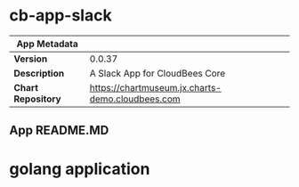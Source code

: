 # cb-app-slack

|App Metadata||
|---|---|
| **Version** | 0.0.37 |
| **Description** | A Slack App for CloudBees Core |
| **Chart Repository** | https://chartmuseum.jx.charts-demo.cloudbees.com |

## App README.MD

# golang application
